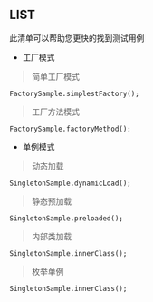 LIST
-
此清单可以帮助您更快的找到测试用例

+  工厂模式
> 简单工厂模式
````
FactorySample.simplestFactory();
````
> 工厂方法模式
````
FactorySample.factoryMethod();
````

+ 单例模式
> 动态加载
````
SingletonSample.dynamicLoad();
````
> 静态预加载
````
SingletonSample.preloaded();
````
> 内部类加载
````
SingletonSample.innerClass();
````
> 枚举单例
````
SingletonSample.innerClass();
````